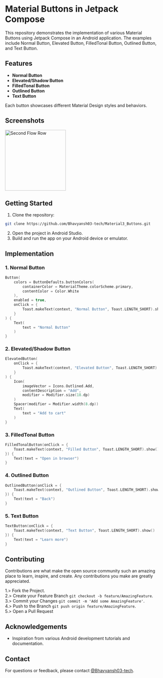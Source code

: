 # Material Buttons in Jetpack Compose

This repository demonstrates the implementation of various Material Buttons using Jetpack Compose in an Android application. The examples include Normal Button, Elevated Button, FilledTonal Button, Outlined Button, and Text Button.

## Features

- **Normal Button**
- **Elevated/Shadow Button**
- **FilledTonal Button**
- **Outlined Button**
- **Text Button**

Each button showcases different Material Design styles and behaviors.


## Screenshots

<img src="https://github.com/Bhavyansh03-tech/Material3_Buttons/assets/96388594/d9c3851a-3edf-4d0f-9948-9966b8033bc8" alt="Second Flow Row" style="width: 200px; height: auto;">


## Getting Started

1. Clone the repository:

```bash
git clone https://github.com/Bhavyansh03-tech/Material3_Buttons.git
```

2. Open the project in Android Studio.
3. Build and run the app on your Android device or emulator.


## Implementation

### 1. Normal Button

```kotlin
Button(
    colors = ButtonDefaults.buttonColors(
        containerColor = MaterialTheme.colorScheme.primary,
        contentColor = Color.White
    ),
    enabled = true,
    onClick = {
        Toast.makeText(context, "Normal Button", Toast.LENGTH_SHORT).show()
    }
) {
    Text(
        text = "Normal Button"
    )
}
```

### 2. Elevated/Shadow Button

```kotlin
ElevatedButton(
    onClick = {
        Toast.makeText(context, "Elevated Button", Toast.LENGTH_SHORT).show()
    }
) {
    Icon(
        imageVector = Icons.Outlined.Add,
        contentDescription = "Add",
        modifier = Modifier.size(18.dp)
    )
    Spacer(modifier = Modifier.width(8.dp))
    Text(
        text = "Add to cart"
    )
}
```

### 3. FilledTonal Button

```kotlin
FilledTonalButton(onClick = {
    Toast.makeText(context, "Filled Button", Toast.LENGTH_SHORT).show()
}) {
    Text(text = "Open in browser")
}
```

### 4. Outlined Button

```kotlin
OutlinedButton(onClick = {
    Toast.makeText(context, "Outlined Button", Toast.LENGTH_SHORT).show()
}) {
    Text(text = "Back")
}
```

### 5. Text Button

```kotlin
TextButton(onClick = {
    Toast.makeText(context, "Text Button", Toast.LENGTH_SHORT).show()
}) {
    Text(text = "Learn more")
}
```


## Contributing

Contributions are what make the open source community such an amazing place to learn, inspire, and create. Any contributions you make are greatly appreciated.

1.> Fork the Project.\
2.> Create your Feature Branch `git checkout -b feature/AmazingFeature`.\
3.> Commit your Changes `git commit -m 'Add some AmazingFeature'`.\
4.> Push to the Branch `git push origin feature/AmazingFeature`.\
5.> Open a Pull Request

## Acknowledgements

- Inspiration from various Android development tutorials and documentation.
## Contact

For questions or feedback, please contact [@Bhavyansh03-tech](https://github.com/Bhavyansh03-tech).
